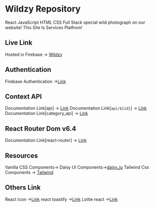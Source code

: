 # Wildzy Repository
 React JavaScript HTML CSS Full Stack special wild photograph on our website!
This Site Is Services Platfrom!

## Live Link
Hosted in Firebase -> [Wildzy]()

## Authentication 
Firebase Authentication ->[Link]() 

## Context API
Documentation Link[api] -> [Link]()
Documentation Link[`api/${id}`] -> [Link](`https://learning-website-server-bappysheikh1.vercel.app/category/${params.id}`)
Documentation Link[category_api] -> [Link](https://learning-website-server-nu.vercel.app/tutorial)

## React Router Dom v6.4 
Documentation Link[react-router] -> [Link](https://reactrouter.com/en/main/start/overview)

## Resources 
Vanilla CSS Components->
Daisy UI Components->[daisy_iu](https://daisyui.com/)
Tailwind Css Components -> 
[Tailwind](https://tailwindcss.com/)

## Others Link
React Icon ->[Link](https://react-icons.github.io/react-icons/)
react toastify ->[Link](https://www.npmjs.com/package/react-toastify)
Lottie react ->[Link](https://www.npmjs.com/package/lottie-react)
